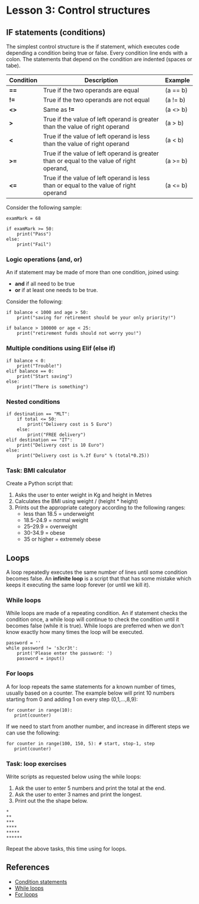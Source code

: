 # Lesson 3: Control structures

<!-- 
2.3.Statements and syntax. 
2.3.1. Different statement types. 
2.3.2. Conditional statements. 
2.3.3. Looping statements.
-->

## IF statements (conditions)
The simplest control structure is the if statement, which executes code depending a condition being true or false. Every condition line ends with a colon. The statements that depend on the condition are indented (spaces or tabe). 

Condition | Description | Example
--- | --- | ---
**==** | True if the two operands are equal | (a == b)
**!=** | True if the two operands are not equal | (a != b)
**<>** | Same as **!=** | (a <> b)
**>**  | True if the value of left operand is greater than the value of right operand | (a > b)
**<**  | True if the value of left operand is less than the value of right operand | (a < b)
**>=** | True if the value of left operand is greater than or equal to the value of right operand, | (a >= b)
**<=** | True if the value of left operand is less than or equal to the value of right operand | (a <= b)

Consider the following sample:
~~~
examMark = 68

if examMark >= 50:
    print("Pass")
else:
    print("Fail")
~~~

### Logic operations (and, or)
An if statement may be made of more than one condition, joined using:
* **and** if all need to be true
* **or** if at least one needs to be true.

Consider the following:
~~~
if balance < 1000 and age > 50:
    print("saving for retirement should be your only priority!")
    
if balance > 100000 or age < 25:
    print("retirement funds should not worry you!")
~~~

### Multiple conditions using Elif (else if)
~~~
if balance < 0:
    print("Trouble!")
elif balance == 0:
    print("Start saving")
else:
    print("There is something")
~~~
### Nested conditions
~~~
if destination == "MLT":
    if total <= 50:
        print("Delivery cost is 5 Euro")
    else:
        print("FREE delivery")
elif destination == "IT": 
    print("Delivery cost is 10 Euro")
else:
    print("Delivery cost is %.2f Euro" % (total*0.25))    
~~~

### Task: BMI calculator
Create a Python script that:
1. Asks the user to enter weight in Kg and height in Metres
1. Calculates the BMI using weight / (height * height)
1. Prints out the appropriate category according to the following ranges:
   * less than 18.5 = underweight
   * 18.5–24.9 = normal weight
   * 25–29.9 = overweight
   * 30-34.9 = obese
   * 35 or higher = extremely obese

## Loops
A loop repeatedly executes the same number of lines until some condition becomes false. An **infinite loop** is a script that that has some mistake which keeps it executing the same loop forever (or until we kill it). 

### While loops
While loops are made of a repeating condition. An if statement checks the condition once, a while loop will continue to check the condition until it becomes false (while it is true). While loops are preferred when we don't know exactly how many times the loop will be executed.
~~~
password = ''
while password != 's3cr3t':
    print('Please enter the password: ')
    password = input()
~~~

### For loops
A for loop repeats the same statements for a known number of times, usually based on a counter. The example below will print 10 numbers starting from 0 and adding 1 on every step (0,1,...,8,9):
~~~
for counter in range(10):
   print(counter)
~~~
If we need to start from another number, and increase in different steps we can use the following:
~~~
for counter in range(100, 150, 5): # start, stop-1, step
   print(counter)
~~~

### Task: loop exercises
Write scripts as requested below using the while loops:
1. Ask the user to enter 5 numbers and print the total at the end. 
1. Ask the user to enter 3 names and print the longest.
1. Print out the the shape below.
~~~
*
**
***
****
*****
******
~~~
Repeat the above tasks, this time using for loops.

## References
* [Condition statements](https://www.digitalocean.com/community/tutorials/how-to-write-conditional-statements-in-python-3-2)
* [While loops](https://www.digitalocean.com/community/tutorials/how-to-construct-while-loops-in-python-3)
* [For loops](https://www.digitalocean.com/community/tutorials/how-to-construct-for-loops-in-python-3)
